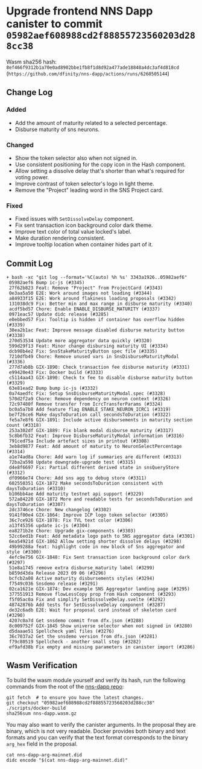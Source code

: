 # Upgrade frontend NNS Dapp canister to commit `05982aef608988cd2f88855723560203d288cc38`
Wasm sha256 hash: `8ef466f9312b1a70e0ad8902bbe1fb8f1d8d92a477ade18848a4dc3af4d818cd` (`https://github.com/dfinity/nns-dapp/actions/runs/6260505144`)

## Change Log

### Added

* Add the amount of maturity related to a selected percentage.
* Disburse maturity of sns neurons.

### Changed

* Show the token selector also when not signed in.
* Use consistent positioning for the copy icon in the Hash component.
* Allow setting a dissolve delay that's shorter than what's required for voting power.
* Improve contrast of token selector's logo in light theme.
* Remove the "Project" leading word in the SNS Project card.

### Fixed

* Fixed issues with `SetDissolveDelay` component.
* Fix sent transaction icon background color dark theme.
* Improve text color of total value locked's label.
* Make duration rendering consistent.
* Improve tooltip location when container hides part of it.

## Commit Log

```
+ bash -xc "git log --format='%C(auto) %h %s' 3343a1926..05982aef6"
 05982aef6 Bump ic-js (#3345)
 27f62b823 Feat: Remove "Project" from ProjectCard (#3343)
 0e3aa5a50 E2E: Work around images not loading (#3344)
 a84933f15 E2E: Work around flakiness loading proposals (#3342)
 131038dc9 Fix: Better min and max range in disburse maturity (#3340)
 acdf5bd57 Chore: Enable ENABLE_DISBURSE_MATURITY (#3337)
 0971eac57 Update didc release (#3285)
 e0ebbed57 Fix: Tooltip is hidden if container has overflow hidden (#3339)
 30ea2b1ac Feat: Improve message disabled disburse maturity button (#3338)
 270d53534 Update more aggregator data quickly (#3320)
 599d29f13 Feat: Minor change disbursing maturity UI (#3334)
 dcb98b4e2 Fix: SnsStakeMaturityButton spec file (#3335)
 7210dfb49 Chore: Remove unused vars in SnsDisburseMaturityModal (#3336)
 277d7ab8b GIX-1890: Check transaction fee disburse maturity (#3331)
 e99420e43 Fix: Docker build (#3333)
 c5114aa43 GIX-1890: Check tx fee to disable disburse maturity button (#3329)
 63e81ead2 Bump bump ic-js (#3332)
 0a74aedfc Fix: Setup SnsDisburseMaturityModal.spec (#3328)
 570d2f2a9 Chore: Remove dependency on neuron context (#3326)
 72c97480f Remove transfer from IcrcTransferParams (#3324)
 bc0a5a7b8 Add feature flag ENABLE_STAKE_NEURON_ICRC1 (#3319)
 be7f26ce6 Make daysToDuration call secondsToDuration (#3322)
 fe5a7e8f6 GIX-1891: Include active disbursements in maturity section count (#3318)
 253a302df GIX-1889: Fix blank modal disburse maturity (#3317)
 5c8b6fb32 Feat: Improve DisburseMaturityModal information (#3316)
 791ced75a Include artefact sizes in printout (#3308)
 3eb8d9877 Feat: Add amount of maturity to NeuronSelectPercentage (#3314)
 a1e74ad8a Chore: Add warn log if summaries are different (#3313)
 72ba2a598 Update downgrade-upgrade test (#3315)
 d4e8f6697 Fix: Partial different derived state in snsQueryStore (#3312)
 df0966e74 Chore: Add sns agg to debug store (#3311)
 602550351 GIX-1872 Make secondsToDuration consistent with daysToDuration (#3310)
 b106bb4ae Add maturity testnet api support (#3229)
 572a84220 GIX-1872 More and readable tests for secondsToDuration and daysToDuration (#3307)
 2dc3746ce Chore: New changelog (#3302)
 9141f00e4 GIX-1864: Improve ICP logo token selector (#3305)
 36c7ce926 GIX-1878: Fix TVL text color (#3306)
 a13f45356 update ic-js (#3304)
 ea8271b2e Chore: Upgrade gix-components (#3303)
 52cc6ed1b Feat: Add metadata logo path to SNS aggregator data (#3301)
 6ea54921d GIX-1862 Allow setting shorter dissolve delays (#3298)
 49b99288a feat: highlight code in new block of Sns aggregator and style (#3300)
 4efc9e756 GIX-1848: Fix Sent transaction icon background color dark (#3297)
 51e8a1745 remove extra disburse_maturity label (#3299)
 b859d43da Release 2023 09 06 (#3296)
 bcfcb2a08 Active maturity disbursements styles (#3294)
 f7549c036 Snsdemo release (#3291)
 02ca1621e GIX-1874: Dev example SNS Aggregator landing page (#3295)
 377551913 Remove flowLessCopy prop from Hash component (#3293)
 f5f05ac0a Fix and simplify SetDissolveDelay.svelte (#3292)
 48742876b Add tests for SetDissolveDelay component (#3287)
 de32c6adb E2E: Wait for proposal card instead of skeleton card (#3290)
 4207c0a7d Get snsdemo commit from dfx.json (#3288)
 8c009752f GIX-1845 Show universe selector when not signed in (#3280)
 d5daaae51 Spellcheck yaml files (#3276)
 36c7037a2 Get the snsdemo version from dfx.json (#3281)
 f79c80519 Spellcheck - another small step (#3282)
 ef9afd38b Fix empty and missing parameters in canister import (#3286)
```

## Wasm Verification

To build the wasm module yourself and verify its hash, run the following commands from the root of the [nns-dapp repo](https://github.com/dfinity/nns-dapp):

```
git fetch  # to ensure you have the latest changes.
git checkout "05982aef608988cd2f88855723560203d288cc38"
./scripts/docker-build
sha256sum nns-dapp.wasm.gz
```

You may also want to verify the canister arguments.  In the proposal they are
binary, which is not very readable. Docker provides both binary and text formats
and you can verify that the text format corresponds to the binary `arg_hex`
field in the proposal.

```
cat nns-dapp-arg-mainnet.did
didc encode "$(cat nns-dapp-arg-mainnet.did)"
```
